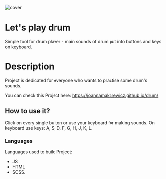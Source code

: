 ![cover](https://joannamakarewicz.github.io/drum/drum.png)

# Let's play drum

Simple tool for drum player - main sounds of drum put into buttons and keys on keyboard.

# Description

Project is dedicated for everyone who wants to practise some drum's sounds. 

You can check this Project here: https://joannamakarewicz.github.io/drum/

## How to use it?

Click on every single button or use your keyboard for making sounds. On keyboard use keys: A, S, D, F, G, H, J, K, L.

### Languages

Languages used to build Project: 
- JS 
- HTML
- SCSS.
